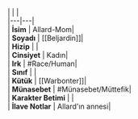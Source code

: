 |  |  |<br>|---|---|<br>| **İsim** | Allard-Mom|<br>| **Soyadı** | [[Beljardin]]|<br>| **Hizip** | |<br>| **Cinsiyet** | Kadın|<br>| **Irk** | #Race/Human|<br>| **Sınıf** | |<br>| **Kütük** | [[Warbonter]]|<br>| **Münasebet** | #Münasebet/Müttefik|<br>| **Karakter Betimi** | |<br>| **İlave Notlar** | Allard'ın annesi|<br>